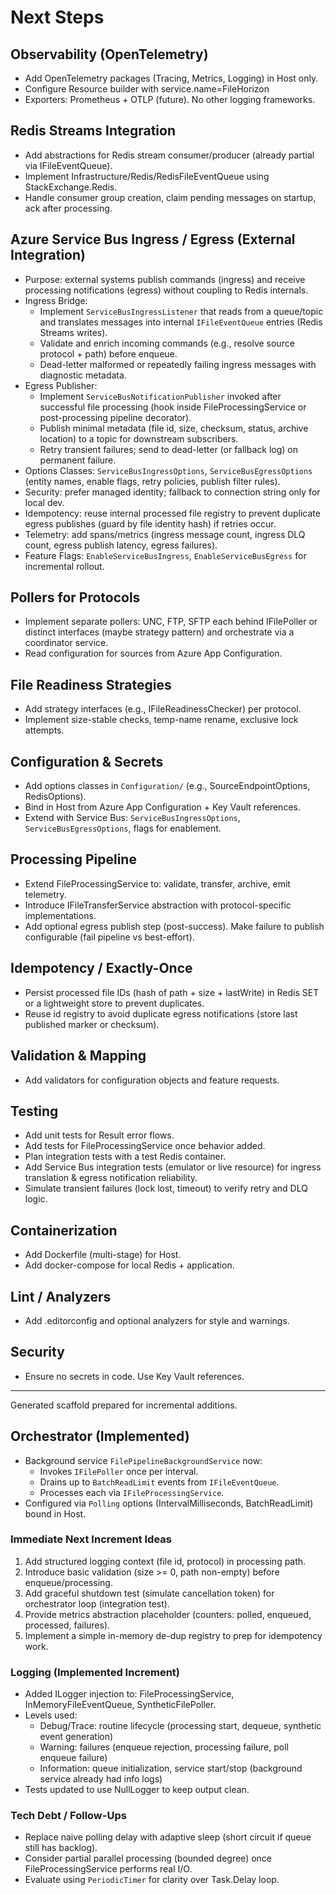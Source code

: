 # Next Steps

## Observability (OpenTelemetry)
- Add OpenTelemetry packages (Tracing, Metrics, Logging) in Host only.
- Configure Resource builder with service.name=FileHorizon
- Exporters: Prometheus + OTLP (future). No other logging frameworks.

## Redis Streams Integration
- Add abstractions for Redis stream consumer/producer (already partial via IFileEventQueue).
- Implement Infrastructure/Redis/RedisFileEventQueue using StackExchange.Redis.
- Handle consumer group creation, claim pending messages on startup, ack after processing.

## Azure Service Bus Ingress / Egress (External Integration)
- Purpose: external systems publish commands (ingress) and receive processing notifications (egress) without coupling to Redis internals.
- Ingress Bridge:
	- Implement `ServiceBusIngressListener` that reads from a queue/topic and translates messages into internal `IFileEventQueue` entries (Redis Streams writes).
	- Validate and enrich incoming commands (e.g., resolve source protocol + path) before enqueue.
	- Dead-letter malformed or repeatedly failing ingress messages with diagnostic metadata.
- Egress Publisher:
	- Implement `ServiceBusNotificationPublisher` invoked after successful file processing (hook inside FileProcessingService or post-processing pipeline decorator).
	- Publish minimal metadata (file id, size, checksum, status, archive location) to a topic for downstream subscribers.
	- Retry transient failures; send to dead-letter (or fallback log) on permanent failure.
- Options Classes: `ServiceBusIngressOptions`, `ServiceBusEgressOptions` (entity names, enable flags, retry policies, publish filter rules).
- Security: prefer managed identity; fallback to connection string only for local dev.
- Idempotency: reuse internal processed file registry to prevent duplicate egress publishes (guard by file identity hash) if retries occur.
- Telemetry: add spans/metrics (ingress message count, ingress DLQ count, egress publish latency, egress failures).
- Feature Flags: `EnableServiceBusIngress`, `EnableServiceBusEgress` for incremental rollout.

## Pollers for Protocols
- Implement separate pollers: UNC, FTP, SFTP each behind IFilePoller or distinct interfaces (maybe strategy pattern) and orchestrate via a coordinator service.
- Read configuration for sources from Azure App Configuration.

## File Readiness Strategies
- Add strategy interfaces (e.g., IFileReadinessChecker) per protocol.
- Implement size-stable checks, temp-name rename, exclusive lock attempts.

## Configuration & Secrets
- Add options classes in `Configuration/` (e.g., SourceEndpointOptions, RedisOptions).
- Bind in Host from Azure App Configuration + Key Vault references.
 - Extend with Service Bus: `ServiceBusIngressOptions`, `ServiceBusEgressOptions`, flags for enablement.

## Processing Pipeline
- Extend FileProcessingService to: validate, transfer, archive, emit telemetry.
- Introduce IFileTransferService abstraction with protocol-specific implementations.
- Add optional egress publish step (post-success). Make failure to publish configurable (fail pipeline vs best-effort).

## Idempotency / Exactly-Once
- Persist processed file IDs (hash of path + size + lastWrite) in Redis SET or a lightweight store to prevent duplicates.
- Reuse id registry to avoid duplicate egress notifications (store last published marker or checksum).

## Validation & Mapping
- Add validators for configuration objects and feature requests.

## Testing
- Add unit tests for Result error flows.
- Add tests for FileProcessingService once behavior added.
- Plan integration tests with a test Redis container.
- Add Service Bus integration tests (emulator or live resource) for ingress translation & egress notification reliability.
- Simulate transient failures (lock lost, timeout) to verify retry and DLQ logic.

## Containerization
- Add Dockerfile (multi-stage) for Host.
- Add docker-compose for local Redis + application.

## Lint / Analyzers
- Add .editorconfig and optional analyzers for style and warnings.

## Security
- Ensure no secrets in code. Use Key Vault references.

---
Generated scaffold prepared for incremental additions.

## Orchestrator (Implemented)
- Background service `FilePipelineBackgroundService` now:
	- Invokes `IFilePoller` once per interval.
	- Drains up to `BatchReadLimit` events from `IFileEventQueue`.
	- Processes each via `IFileProcessingService`.
- Configured via `Polling` options (IntervalMilliseconds, BatchReadLimit) bound in Host.

### Immediate Next Increment Ideas
1. Add structured logging context (file id, protocol) in processing path.
2. Introduce basic validation (size >= 0, path non-empty) before enqueue/processing.
3. Add graceful shutdown test (simulate cancellation token) for orchestrator loop (integration test).
4. Provide metrics abstraction placeholder (counters: polled, enqueued, processed, failures).
5. Implement a simple in-memory de-dup registry to prep for idempotency work.

### Logging (Implemented Increment)
- Added ILogger injection to: FileProcessingService, InMemoryFileEventQueue, SyntheticFilePoller.
- Levels used:
	- Debug/Trace: routine lifecycle (processing start, dequeue, synthetic event generation)
	- Warning: failures (enqueue rejection, processing failure, poll enqueue failure)
	- Information: queue initialization, service start/stop (background service already had info logs)
- Tests updated to use NullLogger to keep output clean.

### Tech Debt / Follow-Ups
- Replace naive polling delay with adaptive sleep (short circuit if queue still has backlog).
- Consider partial parallel processing (bounded degree) once FileProcessingService performs real I/O.
- Evaluate using `PeriodicTimer` for clarity over Task.Delay loop.

